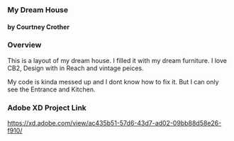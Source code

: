 ### My Dream House

#### by Courtney Crother 

### Overview 

 This is a layout of my dream house. I filled it with my dream furniture. I love CB2, Design with in Reach and vintage peices. 

My code is kinda messed up and I dont know how to fix it. But I can only see the Entrance and Kitchen. 


### Adobe XD Project Link 

 https://xd.adobe.com/view/ac435b51-57d6-43d7-ad02-09bb88d58e26-f910/

 
